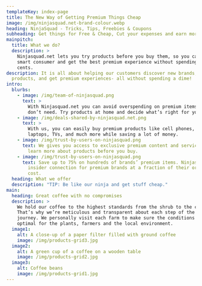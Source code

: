 ```yaml
---
templateKey: index-page
title: The New Way of Getting Premium Things Cheap
image: /img/ninjasquad.net-brand-colour.webp
heading: NinjaSquad - Tricks, Tips, Freebies & Coupons
subheading: Get things for Free & Cheap, Cut your expenses and earn more !
mainpitch:
  title: What we do?
  description: >
    Ninjasquad.net lets you try products before you buy them, so you can be a
    smart consumer and get the best premium experience without spending more
    cents.
description: It is all about helping our customers discover new brands, try new
  products, and get premium experiences- all without spending a dime!
intro:
  blurbs:
    - image: /img/team-of-ninjasquad.png
      text: >
        With Ninjasquad.net you can avoid overspending on premium items you
        don’t need. Try products at home and decide what’s right for you.
    - image: /img/deals-shared-by-ninjasquad.net.png
      text: >
        With us, you can easily buy premium products like cell phones, high-end
        laptops, TVs, and much more while saving a lot of money.
    - image: /img/trust-by-users-on-ninjasquad.png
      text: We gives you access to exclusive premium content and services so you can
        learn more about products before you buy.
    - image: /img/trust-by-users-on-ninjasquad.png
      text: Save up to 75% on hundreds of brands’ premium items. Ninjasquad is your
        insider connection for premium brands at a fraction of their original
        cost.
  heading: What we offer
  description: "TIP: Be like our ninja and get stuff cheap."
main:
  heading: Great coffee with no compromises
  description: >
    We hold our coffee to the highest standards from the shrub to the cup.
    That’s why we’re meticulous and transparent about each step of the coffee’s
    journey. We personally visit each farm to make sure the conditions are
    optimal for the plants, farmers and the local environment.
  image1:
    alt: A close-up of a paper filter filled with ground coffee
    image: /img/products-grid3.jpg
  image2:
    alt: A green cup of a coffee on a wooden table
    image: /img/products-grid2.jpg
  image3:
    alt: Coffee beans
    image: /img/products-grid1.jpg
---
```

